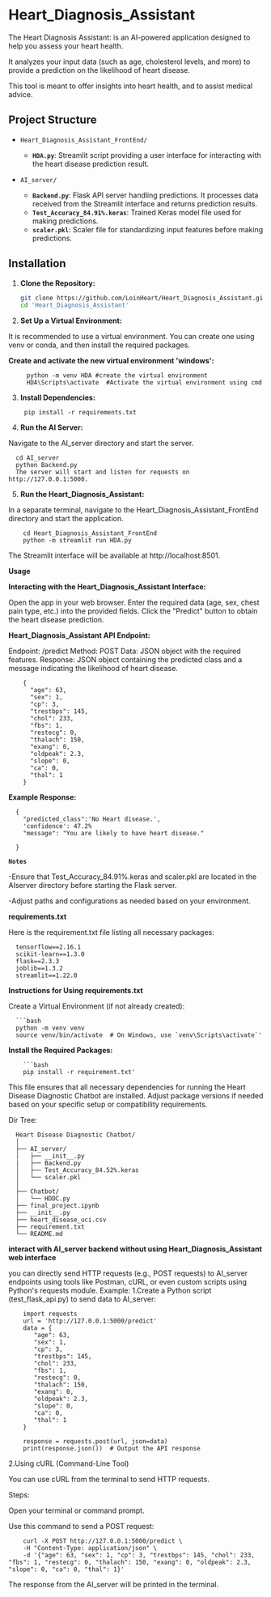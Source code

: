 
# Heart_Diagnosis_Assistant
The Heart Diagnosis Assistant: is an AI-powered application designed to help you assess your heart health.

It analyzes your input data (such as age, cholesterol levels, and more) to provide a prediction on the likelihood of heart disease.

This tool is meant to offer insights into heart health, and to assist medical advice.

## Project Structure

- `Heart_Diagnosis_Assistant_FrontEnd/`
  - **`HDA.py`**: Streamlit script providing a user interface for interacting with the heart disease prediction result.

- `AI_server/`
  - **`Backend.py`**: Flask API server handling predictions. It processes data received from the Streamlit interface and returns prediction results.
  - **`Test_Accuracy_84.91%.keras`**: Trained Keras model file used for making predictions.
  - **`scaler.pkl`**: Scaler file for standardizing input features before making predictions.

## Installation

1. **Clone the Repository:**

   ```bash
   git clone https://github.com/LoinHeart/Heart_Diagnosis_Assistant.git
   cd 'Heart_Diagnosis_Assistant'
2. **Set Up a Virtual Environment:**

It is recommended to use a virtual environment. You can create one using venv or conda, and then install the required packages.

**Create and activate the new virtual environment 'windows':**

         python -m venv HDA #create the virtual environment
         HDA\Scripts\activate  #Activate the virtual environment using cmd
        


          
  
3. **Install Dependencies:**


        pip install -r requirements.txt

4. **Run the AI Server:**

Navigate to the AI_server directory and start the server.


      cd AI_server
      python Backend.py
      The server will start and listen for requests on http://127.0.0.1:5000.

5. **Run the Heart_Diagnosis_Assistant:**

In a separate terminal, navigate to the Heart_Diagnosis_Assistant_FrontEnd directory and start the application.


        cd Heart_Diagnosis_Assistant_FrontEnd
        python -m streamlit run HDA.py
The Streamlit interface will be available at http://localhost:8501.

**Usage**

**Interacting with the Heart_Diagnosis_Assistant Interface:**

Open the app in your web browser.
Enter the required data (age, sex, chest pain type, etc.) into the provided fields.
Click the "Predict" button to obtain the heart disease prediction.

**Heart_Diagnosis_Assistant API Endpoint:**

Endpoint: /predict
Method: POST
Data: JSON object with the required features.
Response: JSON object containing the predicted class and a message indicating the likelihood of heart disease.

     
        {
          "age": 63,
          "sex": 1,
          "cp": 3,
          "trestbps": 145,
          "chol": 233,
          "fbs": 1,
          "restecg": 0,
          "thalach": 150,
          "exang": 0,
          "oldpeak": 2.3,
          "slope": 0,
          "ca": 0,
          "thal": 1
        }
 

**Example Response:**


      {
        "predicted_class":'No Heart disease.',
        'confidence': 47.2%
        "message": "You are likely to have heart disease."

      }

**`Notes`**

  -Ensure that Test_Accuracy_84.91%.keras and scaler.pkl are located in the AIserver directory before starting the Flask server.
  
  -Adjust paths and configurations as needed based on your environment.
  
**requirements.txt**

Here is the requirement.txt file listing all necessary packages:
   
      tensorflow==2.16.1
      scikit-learn==1.3.0
      flask==2.3.3
      joblib==1.3.2
      streamlit==1.22.0

**Instructions for Using requirements.txt**

Create a Virtual Environment (if not already created):

      ```bash
      python -m venv venv
      source venv/bin/activate  # On Windows, use `venv\Scripts\activate`'
      
**Install the Required Packages:**

        ```bash
        pip install -r requirement.txt'
This file ensures that all necessary dependencies for running the Heart Disease Diagnostic Chatbot are installed. Adjust package versions if needed based on your specific setup or compatibility requirements.



Dir Tree:

      Heart Disease Diagnostic Chatbot/
      │
      ├── AI_server/
      │   ├── __init__.py
      |   ├── Backend.py
      │   ├── Test_Accuracy_84.52%.keras
      │   └── scaler.pkl
      │
      ├── Chatbot/
      │   └── HDDC.py
      ├── final_project.ipynb  
      ├── __init__.py
      ├── heart_disease_uci.csv
      ├── requirement.txt
      └── README.md


**interact with AI_server backend without using Heart_Diagnosis_Assistant web interface**

you can directly send HTTP requests (e.g., POST requests) to AI_server endpoints using tools like Postman, cURL, or even custom scripts using Python's requests module.
Example:
1.Create a Python script (test_flask_api.py) to send data to AI_server:

        import requests
        url = 'http://127.0.0.1:5000/predict'
        data = {
           "age": 63,
           "sex": 1,
           "cp": 3,
           "trestbps": 145,
           "chol": 233,
           "fbs": 1,
           "restecg": 0,
           "thalach": 150,
           "exang": 0,
           "oldpeak": 2.3,
           "slope": 0,
           "ca": 0,
           "thal": 1
        }
        
        response = requests.post(url, json=data)
        print(response.json())  # Output the API response
2.Using cURL (Command-Line Tool)

You can use cURL from the terminal to send HTTP requests.

Steps:

Open your terminal or command prompt.

Use this command to send a POST request:

        curl -X POST http://127.0.0.1:5000/predict \
        -H "Content-Type: application/json" \
        -d '{"age": 63, "sex": 1, "cp": 3, "trestbps": 145, "chol": 233, "fbs": 1, "restecg": 0, "thalach": 150, "exang": 0, "oldpeak": 2.3, "slope": 0, "ca": 0, "thal": 1}'

The response from the AI_server will be printed in the terminal.
